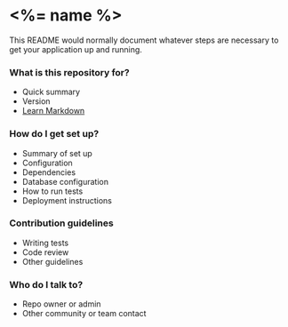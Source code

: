 # <%= name %>

This README would normally document whatever steps are necessary to get your application up and running.

### What is this repository for?

* Quick summary
* Version
* [Learn Markdown](https://guides.github.com/features/mastering-markdown/)

### How do I get set up?

* Summary of set up
* Configuration
* Dependencies
* Database configuration
* How to run tests
* Deployment instructions

### Contribution guidelines

* Writing tests
* Code review
* Other guidelines

### Who do I talk to?

* Repo owner or admin
* Other community or team contact
